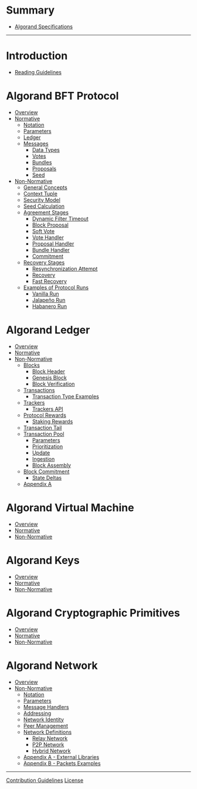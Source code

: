 # Summary

- [Algorand Specifications]()

---

# Introduction

- [Reading Guidelines](./reading-guidelines.md)

# Algorand BFT Protocol

- [Overview]()
- [Normative]()
  - [Notation](./abft-notation.md)
  - [Parameters](./abft-parameters.md)
  - [Ledger](./abft-ledger.md)
  - [Messages](./abft-messages.md)
    - [Data Types](./abft-messages-data-types.md)
    - [Votes](./abft-messages-votes.md)
    - [Bundles](./abft-messages-bundles.md)
    - [Proposals](./abft-messages-proposals.md)
    - [Seed](./abft-messages-seed.md)
- [Non-Normative](./abft-nn.md)
  - [General Concepts](./abft-nn-general-concepts.md)
  - [Context Tuple](./abft-nn-context-tuple.md)
  - [Security Model](./abft-nn-security-model.md)
  - [Seed Calculation](./abft-nn-seed-calculation.md)
  - [Agreement Stages](./abft-nn-agreement-stages.md)
    - [Dynamic Filter Timeout](./abft-nn-dynamic-filter-timeout.md)
    - [Block Proposal](./abft-nn-block-proposal.md)
    - [Soft Vote](./abft-nn-soft-vote.md)
    - [Vote Handler](./abft-nn-vote-handler.md)
    - [Proposal Handler](./abft-nn-proposal-handler.md)
    - [Bundle Handler](./abft-nn-bundle-handler.md)
    - [Commitment](./abft-nn-commitment.md)
  - [Recovery Stages](./abft-nn-recovery-stages.md)
    - [Resynchronization Attempt](./abft-nn-resync-attempt.md)
    - [Recovery](./abft-nn-recovery.md)
    - [Fast Recovery](./abft-nn-fast-recovery.md)
  - [Examples of Protocol Runs](./abft-nn-protocol-run-examples.md)
    - [Vanilla Run](./abft-nn-vanilla-run.md)
    - [Jalapeño Run](./abft-nn-jalapeno-run.md)
    - [Habanero Run](./abft-nn-habanero-run.md)

# Algorand Ledger

- [Overview]()
- [Normative]()
- [Non-Normative](./ledger-nn.md)
  - [Blocks](./ledger-nn-blocks.md)
    - [Block Header](./ledger-nn-block-header.md)
    - [Genesis Block](./ledger-nn-genesis-block.md)
    - [Block Verification](./ledger-nn-block-verification.md)
  - [Transactions]()
    - [Transaction Type Examples]()
  - [Trackers]()
    - [Trackers API]()
  - [Protocol Rewards]()
    - [Staking Rewards]()
  - [Transaction Tail]()
  - [Transaction Pool](ledger-nn-txpool.md)
    - [Parameters](ledger-nn-txpool-parameters.md)
    - [Prioritization](ledger-nn-txpool-prioritization.md)
    - [Update](ledger-nn-txpool-update.md)
    - [Ingestion](ledger-nn-txpool-ingestion.md)
    - [Block Assembly](ledger-nn-txpool-block-assembly.md)
  - [Block Commitment]()
    - [State Deltas]()
  - [Appendix A]()

# Algorand Virtual Machine

- [Overview]()
- [Normative]()
- [Non-Normative]()

# Algorand Keys

- [Overview]()
- [Normative]()
- [Non-Normative]()

# Algorand Cryptographic Primitives

- [Overview]()
- [Normative]()
- [Non-Normative]()

# Algorand Network

- [Overview](./network-overview.md)
- [Non-Normative](./network-nn.md)
  - [Notation](./network-nn-notation.md)
  - [Parameters](./network-nn-parameters.md)
  - [Message Handlers](./network-nn-message-handlers.md)
  - [Addressing](./network-nn-addressing.md)
  - [Network Identity](./network-nn-identity.md)
  - [Peer Management]()
  - [Network Definitions]()
    - [Relay Network]()
    - [P2P Network]()
    - [Hybrid Network]()
  - [Appendix A - External Libraries](./network-nn-appendix-a.md)
  - [Appendix B - Packets Examples](./network-nn-appendix-b.md)

---

[Contribution Guidelines](./contribution-guidelines.md)
[License]()
